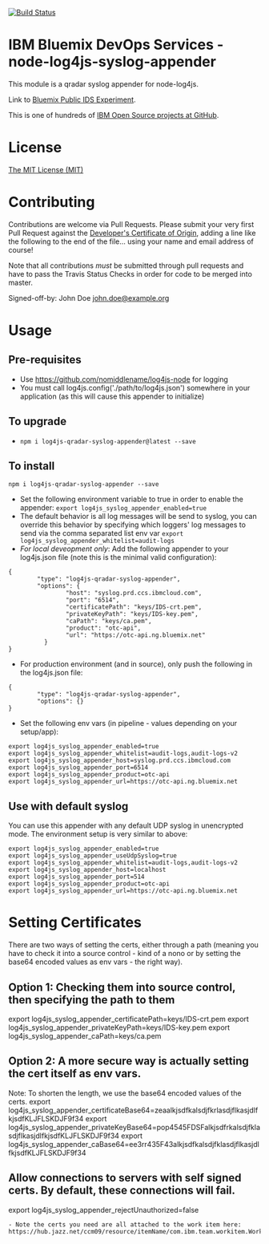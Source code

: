 [![Build Status](https://travis-ci.org/IBM/node-log4js-qradar-syslog-appender.svg?branch=master)](https://travis-ci.org/IBM/node-log4js-qradar-syslog-appender)

# IBM Bluemix DevOps Services - node-log4js-syslog-appender

This module is a qradar syslog appender for node-log4js.

Link to [Bluemix Public IDS Experiment](https://new-console.ng.bluemix.net/dashboard/devops).

This is one of hundreds of [IBM Open Source projects at GitHub](http://ibm.github.io).

# License

[The MIT License (MIT)](LICENSE.txt)

# Contributing

Contributions are welcome via Pull Requests. Please submit your very first Pull Request against the [Developer's Certificate of Origin](DCO.txt), adding a line like the following to the end of the file... using your name and email address of course!

Note that all contributions *must* be submitted through pull requests and have to pass the Travis Status Checks in order for code to be merged into master.

Signed-off-by: John Doe <john.doe@example.org>

# Usage

## Pre-requisites
- Use https://github.com/nomiddlename/log4js-node for logging
- You must call log4js.config('./path/to/log4js.json') somewhere in your application (as this will cause this appender to initialize)


## To upgrade
- `npm i log4js-qradar-syslog-appender@latest --save`

## To install
`npm i log4js-qradar-syslog-appender --save`
- Set the following environment variable to true in order to enable the appender: `export log4js_syslog_appender_enabled=true`
- The default behavior is all log messages will be send to syslog, you can override this behavior by
specifying which loggers' log messages to send via the comma separated list env var `export log4js_syslog_appender_whitelist=audit-logs`
- *For local deveopment only*: Add the following appender to your log4js.json file (note this is the minimal valid configuration):
```
{
        "type": "log4js-qradar-syslog-appender",
        "options": {
                "host": "syslog.prd.ccs.ibmcloud.com",
                "port": "6514",
                "certificatePath": "keys/IDS-crt.pem",
                "privateKeyPath": "keys/IDS-key.pem",
                "caPath": "keys/ca.pem",
                "product": "otc-api",
                "url": "https://otc-api.ng.bluemix.net"
          }
}
```
- For production environment (and in source), only push the following in the log4js.json file:
```
{
        "type": "log4js-qradar-syslog-appender",
        "options": {}
}
```
- Set the following env vars (in pipeline - values depending on your setup/app):
```
export log4js_syslog_appender_enabled=true
export log4js_syslog_appender_whitelist=audit-logs,audit-logs-v2
export log4js_syslog_appender_host=syslog.prd.ccs.ibmcloud.com
export log4js_syslog_appender_port=6514
export log4js_syslog_appender_product=otc-api
export log4js_syslog_appender_url=https://otc-api.ng.bluemix.net
```

## Use with default syslog

You can use this appender with any default UDP syslog in unencrypted mode.  The environment setup is very similar to above:

```
export log4js_syslog_appender_enabled=true
export log4js_syslog_appender_useUdpSyslog=true
export log4js_syslog_appender_whitelist=audit-logs,audit-logs-v2
export log4js_syslog_appender_host=localhost
export log4js_syslog_appender_port=514
export log4js_syslog_appender_product=otc-api
export log4js_syslog_appender_url=https://otc-api.ng.bluemix.net
```


# Setting Certificates
There are two ways of setting the certs, either through a path (meaning you have to check it into a source control - kind of a nono or by setting the base64 encoded values as env vars - the right way).

## Option 1: Checking them into source control, then specifying the path to them
export log4js_syslog_appender_certificatePath=keys/IDS-crt.pem
export log4js_syslog_appender_privateKeyPath=keys/IDS-key.pem
export log4js_syslog_appender_caPath=keys/ca.pem

## Option 2: A more secure way is actually setting the cert itself as env vars.
Note: To shorten the length, we use the base64 encoded values of the certs.
export log4js_syslog_appender_certificateBase64=zeaalkjsdfkalsdjfkrlasdjflkasjdlfkjsdfKLJFLSKDJF9f34
export log4js_syslog_appender_privateKeyBase64=pop4545FDSFalkjsdfrkalsdjfklasdjflkasjdlfkjsdfKLJFLSKDJF9f34
export log4js_syslog_appender_caBase64=ee3rr435F43alkjsdfkalsdjfklasdjflkasjdlfkjsdfKLJFLSKDJF9f34

## Allow connections to servers with self signed certs.  By default, these connections will fail.
export log4js_syslog_appender_rejectUnauthorized=false
```
- Note the certs you need are all attached to the work item here: https://hub.jazz.net/ccm09/resource/itemName/com.ibm.team.workitem.WorkItem/55754
